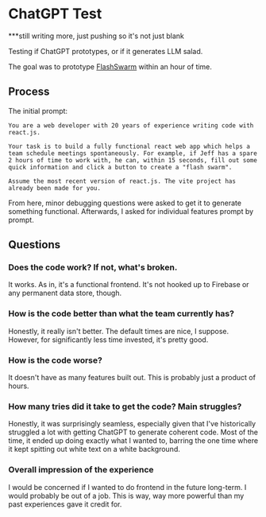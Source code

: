 # ChatGPT Test

***still writing more, just pushing so it's not just blank

Testing if ChatGPT prototypes, or if it generates LLM salad.

The goal was to prototype [FlashSwarm](https://github.com/394-s24/FlashSwarm) within an hour of time.

## Process

The initial prompt:
```
You are a web developer with 20 years of experience writing code with react.js.

Your task is to build a fully functional react web app which helps a team schedule meetings spontaneously. For example, if Jeff has a spare 2 hours of time to work with, he can, within 15 seconds, fill out some quick information and click a button to create a "flash swarm".

Assume the most recent version of react.js. The vite project has already been made for you.
```

From here, minor debugging questions were asked to get it to generate something functional. Afterwards, I asked for individual features prompt by prompt.

## Questions
### Does the code work? If not, what's broken.
It works. As in, it's a functional frontend. It's not hooked up to Firebase or any permanent data store, though.
### How is the code better than what the team currently has?
Honestly, it really isn't better. The default times are nice, I suppose. However, for significantly less time invested, it's pretty good.
### How is the code worse?
It doesn't have as many features built out. This is probably just a product of hours.
### How many tries did it take to get the code? Main struggles?
Honestly, it was surprisingly seamless, especially given that I've historically struggled a lot with getting ChatGPT to generate coherent code. Most of the time, it ended up doing exactly what I wanted to, barring the one time where it kept spitting out white text on a white background.
### Overall impression of the experience
I would be concerned if I wanted to do frontend in the future long-term. I would probably be out of a job. This is way, way more powerful than my past experiences gave it credit for.
